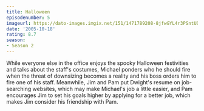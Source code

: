 ```yaml
---
title: Halloween
episodenumber: 5
imageurl: https://dato-images.imgix.net/151/1471789208-8jfwGYL4r3PSntUDEXDe2Dt0m44.jpg?ixlib=rb-1.1.0&ch=DPR%2CWidth&auto=compress%2Cformat
date: '2005-10-18'
rating: 8.7
season:
- Season 2
---
```


While everyone else in the office enjoys the spooky Halloween festivities and talks about the staff's costumes, Michael ponders who he should fire when the threat of downsizing becomes a reality and his boss orders him to fire one of his staff. Meanwhile, Jim and Pam put Dwight's resume on job-searching websites, which may make Michael's job a little easier, and Pam encourages Jim to set his goals higher by applying for a better job, which makes Jim consider his friendship with Pam.
